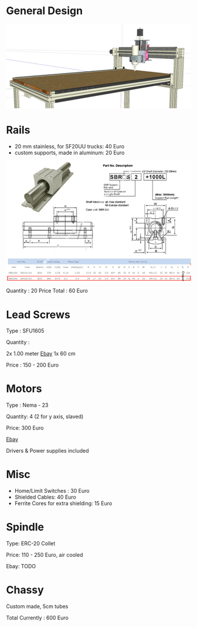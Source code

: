 # General Design

![Design](./Router-102-Profile.png)

# Rails

- 20 mm stainless, for SF20UU trucks: 40 Euro 
- custom supports, made in aluminum: 20 Euro

![](Accordion-bellow-protective-cover-fit-the-SBR20UU-linear-bearing.jpg)

Quantity : 20
Price Total : 60 Euro

# Lead Screws

Type : SFU1605

Quantity : 

2x 1.00 meter [Ebay](https://www.ebay.de/itm/EU-No-VAT-SFU1605-L800mm-Ballscrew-end-machined-Nut-BK-BF12-Support-Nut-housing/162964857789?hash=item25f17663bd:g:tOgAAOSwUoNaF9DN)
1x 60 cm 

Price : 150 - 200 Euro

# Motors

Type : Nema - 23

Quantity: 4 (2 for y axis, slaved)

Price: 300 Euro

[Ebay](https://www.ebay.es/itm/ACT-Motor-GmbH-4Axis-Nema23-CNC-Kit-23HS2442-Single-Shaft-4-2A-112mm-425oz-in/253051277058?hash=item3aeb080f02:g:rw4AAOSwIGlZbdCU)

Drivers & Power supplies included

# Misc

- Home/Limit Switches : 30 Euro
- Shielded Cables: 40 Euro
- Ferrite Cores for extra shielding: 15 Euro

# Spindle

Type: ERC-20 Collet

Price:  110 - 250 Euro, air cooled

Ebay: TODO

# Chassy

Custom made, 5cm tubes

Total Currently : 600 Euro 


















